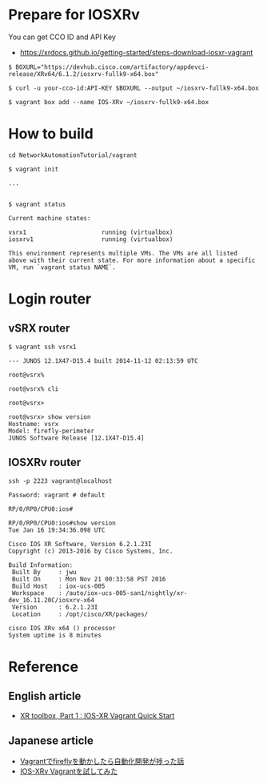 # Prepare for IOSXRv
You can get CCO ID and API Key
- https://xrdocs.github.io/getting-started/steps-download-iosxr-vagrant


```
$ BOXURL="https://devhub.cisco.com/artifactory/appdevci-release/XRv64/6.1.2/iosxrv-fullk9-x64.box"

$ curl -u your-cco-id:API-KEY $BOXURL --output ~/iosxrv-fullk9-x64.box

$ vagrant box add --name IOS-XRv ~/iosxrv-fullk9-x64.box
```

# How to build

```
cd NetworkAutomationTutorial/vagrant

$ vagrant init

...


$ vagrant status

Current machine states:

vsrx1                     running (virtualbox)
iosxrv1                   running (virtualbox)

This environment represents multiple VMs. The VMs are all listed
above with their current state. For more information about a specific
VM, run `vagrant status NAME`.
```

# Login router

## vSRX router

```
$ vagrant ssh vsrx1

--- JUNOS 12.1X47-D15.4 built 2014-11-12 02:13:59 UTC

root@vsrx%

root@vsrx% cli

root@vsrx>

root@vsrx> show version
Hostname: vsrx
Model: firefly-perimeter
JUNOS Software Release [12.1X47-D15.4]
```

## IOSXRv router
```
ssh -p 2223 vagrant@localhost

Password: vagrant # default

RP/0/RP0/CPU0:ios#

RP/0/RP0/CPU0:ios#show version
Tue Jan 16 19:34:36.098 UTC

Cisco IOS XR Software, Version 6.2.1.23I
Copyright (c) 2013-2016 by Cisco Systems, Inc.

Build Information:
 Built By     : jwu
 Built On     : Mon Nov 21 00:33:58 PST 2016
 Build Host   : iox-ucs-005
 Workspace    : /auto/iox-ucs-005-san1/nightly/xr-dev_16.11.20C/iosxrv-x64
 Version      : 6.2.1.23I
 Location     : /opt/cisco/XR/packages/

cisco IOS XRv x64 () processor
System uptime is 8 minutes
```

# Reference
## English article
- [XR toolbox, Part 1 : IOS-XR Vagrant Quick Start](https://xrdocs.github.io/application-hosting/tutorials/iosxr-vagrant-quickstart)

## Japanese article
- [Vagrantでfireflyを動かしたら自動化開発が捗った話](https://qiita.com/taijijiji/items/501a4d671106240fbd2c)
- [IOS-XRv Vagrantを試してみた](https://qiita.com/Mabuchin/items/22992f157f301d63b715)